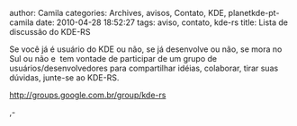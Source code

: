 author: Camila
categories: Archives, avisos, Contato, KDE, planetkde-pt-camila
date: 2010-04-28 18:52:27
tags: aviso, contato, kde-rs
title: Lista de discussão do KDE-RS

<p>Se você já é usuário do KDE ou não, se já desenvolve ou não, se mora no Sul ou não e  tem vontade de participar de um grupo de usuários/desenvolvedores para compartilhar idéias, colaborar, tirar suas dúvidas, junte-se ao KDE-RS.</p>
<p><a title="KDE-RS" href="http://groups.google.com.br/group/kde-rs" target="_blank">http://groups.google.com.br/group/kde-rs</a></p>,-
